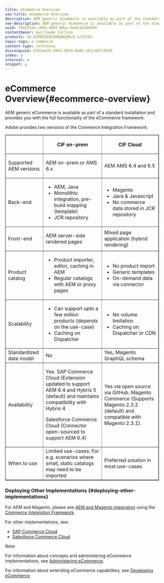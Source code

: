 ```yaml
---
title: eCommerce Overview
seo-title: eCommerce Overview
description: AEM generic eCommerce is available as part of the standard installation and provides you with the full functionality of the eCommerce framework.  
seo-description: AEM generic eCommerce is available as part of the standard installation and provides you with the full functionality of the eCommerce framework.  
uuid: 79423cee-c60a-448f-89ac-bedca15b9459
contentOwner: Guillaume Carlino
products: SG_EXPERIENCEMANAGER/6.5/SITES
topic-tags: e-commerce
content-type: reference
discoiquuid: b353ae35-d933-4bf6-9e05-a61cd871fd29
index: y
internal: n
snippet: y
---
```


# eCommerce Overview{#ecommerce-overview}

AEM generic eCommerce is available as part of a standard installation and provides you with the full functionality of the eCommerce framework.

Adobe provides two versions of the Commerce Integration Framework:

<table border="1" cellpadding="1" cellspacing="0" width="100%"> 
 <tbody>
  <tr>
   <th><p> </p> </th> 
   <th><p>CIF on-prem</p> </th> 
   <th><p>CIF Cloud</p> </th> 
  </tr>
  <tr>
   <td><p>Supported AEM versions</p> </td> 
   <td><p>AEM on-prem or AMS 6.x</p> </td> 
   <td>AEM AMS 6.4 and 6.5</td> 
  </tr>
  <tr>
   <td><p>Back-end</p> </td> 
   <td>
    <ul> 
     <li>AEM, Java</li> 
     <li>Monolithic integration, pre-build mapping (template)</li> 
     <li>JCR repository</li> 
    </ul> </td> 
   <td>
    <ul> 
     <li>Magento</li> 
     <li>Java &amp; Javascript</li> 
     <li>No commerce data stored in JCR repository</li> 
    </ul> </td> 
  </tr>
  <tr>
   <td><p>Front-end</p> </td> 
   <td><p>AEM server-side rendered pages</p> </td> 
   <td>Mixed page application (hybrid rendering)</td> 
  </tr>
  <tr>
   <td><p>Product catalog</p> </td> 
   <td>
    <ul> 
     <li>Product importer, editor, caching in AEM</li> 
     <li>Regular catalogs with AEM or proxy pages</li> 
    </ul> </td> 
   <td>
    <ul> 
     <li>No product import</li> 
     <li>Generic templates</li> 
     <li>On-demand data via connector</li> 
    </ul> </td> 
  </tr>
  <tr>
   <td><p>Scalability</p> </td> 
   <td>
    <ul> 
     <li>Can support upto a few million products (depends on the use-case)</li> 
     <li>Caching on Dispatcher</li> 
    </ul> </td> 
   <td>
    <ul> 
     <li>No volume limitation</li> 
     <li>Caching on Dispatcher or CDN</li> 
    </ul> </td> 
  </tr>
  <tr>
   <td>Standardized data model</td> 
   <td>No</td> 
   <td>Yes, Magento GraphQL schema</td> 
  </tr>
  <tr>
   <td>Availability</td> 
   <td><p>Yes. SAP Commerce Cloud (Extension updated to support AEM 6.4 and Hybris 5 (default) and maintains compatibility with Hybris 4</p> <p>Salesforce Commerce Cloud (Connector open-sourced to support AEM 6.4)</p> </td> 
   <td>Yes via open source via GitHub. Magento Commerce (Supports Magento 2.3.2 (default) and compatible with Magento 2.3.1).</td> 
  </tr>
  <tr>
   <td>When to use</td> 
   <td>Limited use-cases: For e.g. scenarios where small, static catalogs may need to be imported</td> 
   <td>Preferred solution in most use-cases</td> 
  </tr>
 </tbody>
</table>

### Deploying Other Implementations {#deploying-other-implementations}

For AEM and Magento, please see [AEM and Magento integration](https://www.adobe.io/apis/experiencecloud/commerce-integration-framework/integrations.html#!AdobeDocs/commerce-cif-documentation/master/integrations/02-AEM-Magento.md) using the [Commerce Integration Framework](https://www.adobe.io/apis/experiencecloud/commerce-integration-framework/integrations.html).

For other implementations, see:

* [SAP Commerce Cloud](../../../../6-5/sites/deploying/using/hybris.md)
* [Salesforce Commerce Cloud](../../../../6-5/sites/deploying/using/demandware.md)

>[!NOTE]
>
>For information about concepts and administering eCommerce implementations, see [Administering eCommerce](../../../../6-5/sites/administering/using/ecommerce.md).
>
>For information about extending eCommerce capabilities, see [Developing eCommerce](../../../../6-5/sites/developing/using/ecommerce.md).

